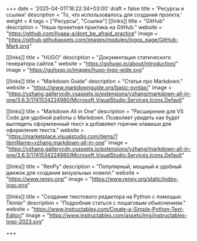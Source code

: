 +++
date = '2025-04-01T18:22:34+03:00'
draft = false
title = 'Ресурсы и ссылки'
description = 'То, что использовалось для создания проекта.'
weight = 4
tags = ["Ресурсы", "Ссылки"]
[[links]]
  title = "GitHub"
  description = "Наша проектная практика на GitHub."
  website = "https://github.com/Ilyaaa-a/dont_be_afraid_practice"
  image = "https://github.githubassets.com/images/modules/logos_page/GitHub-Mark.png"

[[links]]
  title = "HUGO"
  description = "Документация статического генератора сайтов."
  website = "https://gohugo.io/about/introduction/"
  image = "https://gohugo.io/images/hugo-logo-wide.svg"

[[links]]
  title = "Markdown Guide"
  description = "Статья про Markdown."
  website = "https://www.markdownguide.org/basic-syntax/"
  image = "https://yzhang.gallerycdn.vsassets.io/extensions/yzhang/markdown-all-in-one/3.6.3/1741534224980/Microsoft.VisualStudio.Services.Icons.Default"

[[links]]
  title = "Markdown All in One"
  description = "Расширение для VS Code для удобной работы с Markdown. Позволяет увидеть как будет выглядеть оформленный текст и добавляет горячие клавиши для оформления текста."
  website = "https://marketplace.visualstudio.com/items/?itemName=yzhang.markdown-all-in-one"
  image = "https://yzhang.gallerycdn.vsassets.io/extensions/yzhang/markdown-all-in-one/3.6.3/1741534224980/Microsoft.VisualStudio.Services.Icons.Default"

[[links]]
  title = "RenPy"
  description = "Популярный, мощный и удобный движок для создания визуальных новелл."
  website = "https://www.renpy.org/"
  image = "https://www.renpy.org/static/index-logo.png"

[[links]]
  title = "Создание текстового редактора на Python с помощью Tkinter"
  description = "Подробная статься с пошаговым объяснением."
  website = "https://www.instructables.com/Create-a-Simple-Python-Text-Editor/"
  image = "https://www.instructables.com/assets/img/instructables-logo-2023.svg"

+++





